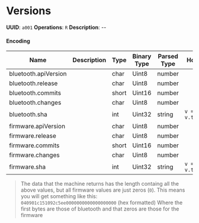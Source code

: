 # Versions

**UUID**: `a001`
**Operations**: `R`
**Description**: --

#### Encoding

| Name                 | Description | Type  | Binary Type | Parsed Type | How to Parse          |
| -------------------- | ----------- | ----- | ----------- | ----------- | --------------------- |
| bluetooth.apiVersion |             | char  | Uint8       | number      |                       |
| bluetooth.release    |             | char  | Uint8       | number      |                       |
| bluetooth.commits    |             | short | Uint16      | number      |                       |
| bluetooth.changes    |             | char  | Uint8       | number      |                       |
| bluetooth.sha        |             | int   | Uint32      | string      | `v => v.toString(16)` |
| firmware.apiVersion  |             | char  | Uint8       | number      |                       |
| firmware.release     |             | char  | Uint8       | number      |                       |
| firmware.commits     |             | short | Uint16      | number      |                       |
| firmware.changes     |             | char  | Uint8       | number      |                       |
| firmware.sha         |             | int   | Uint32      | string      | `v => v.toString(16)` |

> The data that the machine returns has the length containg all the above values, but
> all firmware values are just zeros (`0`). This means you will get something like this:
> `040901c151092c5ee0000000000000000000` (hex formatted)
> Where the first bytes are those of bluetooth and that zeros are those for the firmware
